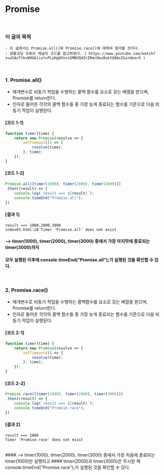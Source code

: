 # Promise
<br/>

### 이 글의 목적
    - 이 글에서는 Promise.all()와 Promise.race()에 대하여 알아볼 것이다.
    - 생활코딩 유튜브 채널의 코드를 참고하였다. ( https://www.youtube.com/watch?v=a5AzftkvW9U&list=PLuHgQVnccGMBVQ4ZcIRmcOeu8uktUAbxI&index=5 )
<br/>

### 1. Promise.all()
- 매개변수로 비동기 작업을 수행하는 콜백 함수를 요소로 갖는 배열을 받으며, Promise를 return한다.
- 인자로 들어온 각각의 콜백 함수들 중 가장 늦게 종료되는 함수를 기준으로 다음 비동기 작업이 실행된다.
#### [코드 1-1]
```javascript
function timer(time) {
    return new Promise(resolve => {
        setTimeout(() => {
            resolve(time);
        }, time);
    });
}
```
#### [코드 1-2]
```javascript
Promise.all([timer(1000), timer(2000), timer(3000)])
.then((result) => {
    console.log(`result ==> ${result}`);
    console.timeEnd("Promise.all");
})
```
#### [결과 1]
```plaintext
result ==> 1000,2000,3000
index03.html:28 Timer 'Promise.all' does not exist
```
#### --> timer(1000), timer(2000), timer(3000) 중에서 가장 마지막에 종료되는 timer(3000)까지 
#### 모두 실행된 이후에 console.timeEnd("Promise.all");가 실행된 것을 확인할 수 있다.
<br/>

### 2. Promise.race()
- 매개변수로 비동기 작업을 수행하는 콜백함수를 요소로 갖는 배열을 받으며, Promise를 return한다.
- 인자로 들어온 각각의 콜백 함수들 중 가장 늦게 종료되는 함수를 기준으로 다음 비동기 작업이 실행된다.
#### [코드 2-1]
```javascript
function timer(time) {
    return new Promise(resolve => {
        setTimeout(() => {
            resolve(time);
        }, time);
    });
}
```
#### [코드 2-2]
```javascript
Promise.race([timer(1000), timer(2000), timer(3000)])
.then((result) => {
    console.log(`result ==> ${result}`);
    console.timeEnd("Promise.race");
})
```
#### [결과 2]
```plaintext
result ==> 1000
Timer 'Promise.race' does not exist
```
<br/>
#### --> timer(1000), timer(2000), timer(3000) 중에서 가장 처음에 종료되는 timer(1000)만 실행되고
#### timer(2000)과 timer(3000)은 무시된 채 console.timeEnd("Promise.race");가 실행된 것을 확인할 수 있다.






